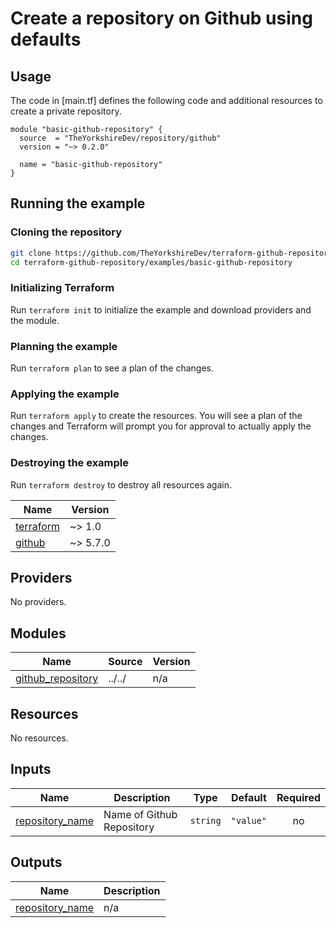 # Create a repository on Github using defaults

## Usage

The code in [main.tf] defines the following code and additional resources to create a private repository.

```hcl
module "basic-github-repository" {
  source  = "TheYorkshireDev/repository/github"
  version = "~> 0.2.0"

  name = "basic-github-repository"
}
```

## Running the example

### Cloning the repository

```bash
git clone https://github.com/TheYorkshireDev/terraform-github-repository.git
cd terraform-github-repository/examples/basic-github-repository
```

### Initializing Terraform

Run `terraform init` to initialize the example and download providers and the module.

### Planning the example

Run `terraform plan` to see a plan of the changes.

### Applying the example

Run `terraform apply` to create the resources.
You will see a plan of the changes and Terraform will prompt you for approval to actually apply the changes.

### Destroying the example

Run `terraform destroy` to destroy all resources again.

<!-- BEGIN_TF_DOCS -->


| Name | Version |
|------|---------|
| <a name="requirement_terraform"></a> [terraform](#requirement\_terraform) | ~> 1.0 |
| <a name="requirement_github"></a> [github](#requirement\_github) | ~> 5.7.0 |

## Providers

No providers.

## Modules

| Name | Source | Version |
|------|--------|---------|
| <a name="module_github_repository"></a> [github\_repository](#module\_github\_repository) | ../../ | n/a |

## Resources

No resources.

## Inputs

| Name | Description | Type | Default | Required |
|------|-------------|------|---------|:--------:|
| <a name="input_repository_name"></a> [repository\_name](#input\_repository\_name) | Name of Github Repository | `string` | `"value"` | no |

## Outputs

| Name | Description |
|------|-------------|
| <a name="output_repository_name"></a> [repository\_name](#output\_repository\_name) | n/a |
<!-- END_TF_DOCS -->

